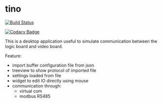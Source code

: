 # tino

[![Build Status](https://travis-ci.org/guerinoni/tino.svg?branch=master)](https://travis-ci.org/guerinoni/tino)

[![Codacy Badge](https://api.codacy.com/project/badge/Grade/294970b7a9b84d54b9be7c6240fe7ed3)](https://www.codacy.com/manual/guerinoni/tino?utm_source=github.com&amp;utm_medium=referral&amp;utm_content=guerinoni/tino&amp;utm_campaign=Badge_Grade)

This is a desktop application useful to simulate communication between the logic board and video board.

Feature:
* import buffer configuration file from json
* treeview to show protocol of imported file
* settings loaded from file
* widget to edit IO directly using mouse
* communication through:
    - virtual com
    - modbus RS485